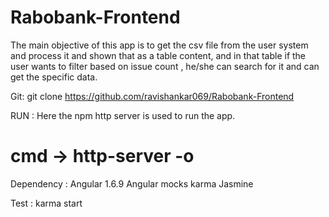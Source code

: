 # Rabobank-Frontend

The main objective of this app is to get the csv file from the user system and process it and shown that as a table content, and in that table if the user wants to filter based on issue count , he/she can search for it and can get the specific data.

Git:
git clone https://github.com/ravishankar069/Rabobank-Frontend

RUN :
Here the npm http server is used to run the app.
# cmd -> http-server -o

Dependency : 
Angular 1.6.9
Angular mocks
karma
Jasmine

Test : 
karma start




